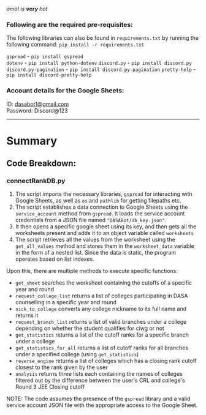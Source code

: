 _amol is **very** hot_

### Following are the required pre-requisites:
The following libraries can also be found in `requirements.txt` by running the following command:
`pip install -r requirements.txt`

`gspread` - `pip install gspread`  
`dotenv` - `pip install python-dotenv`
`discord.py` - `pip install discord.py`  
`discord.py-pagination` - `pip install discord.py-pagination`
`pretty-help` - `pip install discord-pretty-help`
    
### Account details for the Google Sheets:  
ID: dasabot1@gmail.com  
Password: Discord@123  

---

# Summary

## Code Breakdown:

### connectRankDB.py

1. The script imports the necessary libraries, `gspread` for interacting with Google Sheets, as well as `os` and `pathlib` for getting filepaths etc.
2. The script establishes a data connection to Google Sheets using the `service_account` method from `gspread`. It loads the service account credentials from a JSON file named `"DASABot/db_key.json"`.
4. It then opens a specific google sheet using its key, and then gets all the worksheets present and adds it to an object variable called `worksheets`
5. The script retrieves all the values from the worksheet using the `get_all_values` method and stores them in the `worksheet_data` variable in the form of a nested list. Since the data is static, the program operates based on list indexes.

Upon this, there are multiple methods to execute specific functions:

- `get_sheet` searches the worksheet containing the cutoffs of a specific year and round
- `request_college_list` returns a list of colleges participating in DASA counselling in a specific year and round
- `nick_to_college` converts any college nickname to its full name and returns it
- `request_branch_list` returns a list of valid branches under a college depending on whether the student qualifies for ciwg or not
- `get_statistics` returns a list of the cutoff ranks for a specific branch under a college
- `get_statistics_for_all` returns a list of cutoff ranks for all branches under a specified college (using `get_statistics`)
- `reverse_engine` returns a list of colleges which has a closing rank cutoff closest to the rank given by the user
- `analysis` returns three lists each containing the names of colleges filtered out by the difference between the user's CRL and college's Round 3 JEE Closing cutoff

NOTE: The code assumes the presence of the `gspread` library and a valid service account JSON file with the appropriate access to the Google Sheet.
